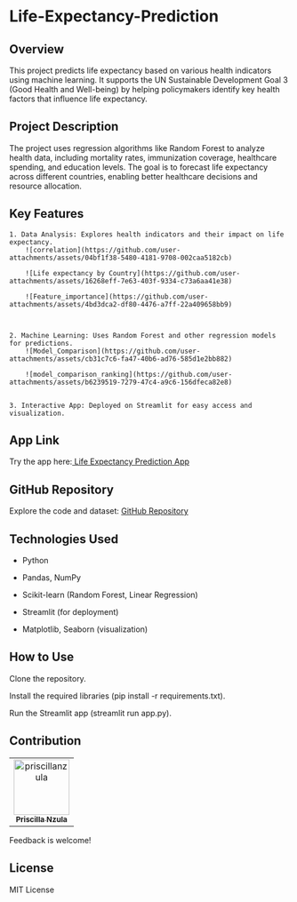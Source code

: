 # Life-Expectancy-Prediction

## Overview
This project predicts life expectancy based on various health indicators using machine learning. It supports the UN Sustainable Development Goal 3 (Good Health and Well-being) by helping policymakers identify key health factors that influence life expectancy.

## Project Description
The project uses regression algorithms like Random Forest to analyze health data, including mortality rates, immunization coverage, healthcare spending, and education levels. The goal is to forecast life expectancy across different countries, enabling better healthcare decisions and resource allocation.

## Key Features
    1. Data Analysis: Explores health indicators and their impact on life expectancy.
        ![correlation](https://github.com/user-attachments/assets/04bf1f38-5480-4181-9708-002caa5182cb)

        ![Life expectancy by Country](https://github.com/user-attachments/assets/16268eff-7e63-403f-9334-c73a6aa41e38)

        ![Feature_importance](https://github.com/user-attachments/assets/4bd3dca2-df80-4476-a7ff-22a409658bb9)



    2. Machine Learning: Uses Random Forest and other regression models for predictions.
        ![Model_Comparison](https://github.com/user-attachments/assets/cb31c7c6-fa47-40b6-ad76-585d1e2bb882)

        ![model_comparison_ranking](https://github.com/user-attachments/assets/b6239519-7279-47c4-a9c6-156dfeca82e8)


    3. Interactive App: Deployed on Streamlit for easy access and visualization.

## App Link
Try the app here:[ Life Expectancy Prediction App](https://priscillanzula-life-expectancy-prediction-app-nzula-ytqg8z.streamlit.app/)

## GitHub Repository
Explore the code and dataset: [GitHub Repository](https://github.com/priscillanzula/Life-Expectancy-Prediction.git)

## Technologies Used
- Python

- Pandas, NumPy

- Scikit-learn (Random Forest, Linear Regression)

- Streamlit (for deployment)

- Matplotlib, Seaborn (visualization)

## How to Use
Clone the repository.

Install the required libraries (pip install -r requirements.txt).

Run the Streamlit app (streamlit run app.py).

## Contribution

<table>
   <tbody>
      <tr>

<td align="center">
        <a href="https://github.com/priscillanzula">
          <img src="https://avatars.githubusercontent.com/u/144167777?v=4" width="100;" alt="priscillanzula"/>
          <br />
          <sub><b>Priscilla Nzula</b></sub>
        </a>
      </td>
    </tr>
  </tbody>
</table>
 Feedback is welcome!

## License
 MIT License

